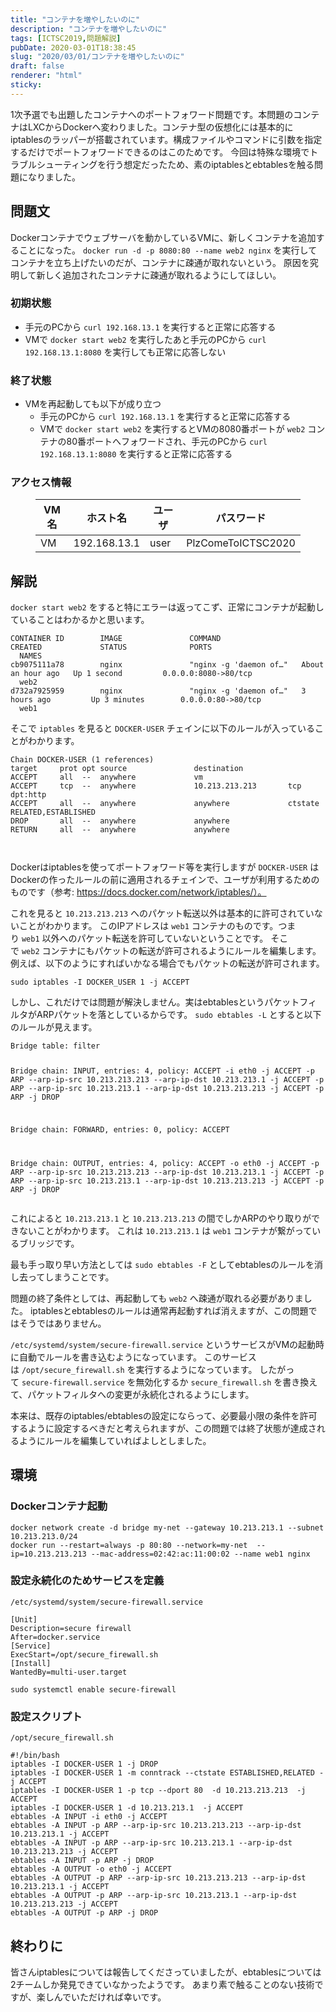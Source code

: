 ```yaml
---
title: "コンテナを増やしたいのに"
description: "コンテナを増やしたいのに"
tags: [ICTSC2019,問題解説]
pubDate: 2020-03-01T18:38:45
slug: "2020/03/01/コンテナを増やしたいのに"
draft: false
renderer: "html"
sticky: 
---
```



<p>1次予選でも出題したコンテナへのポートフォワード問題です。本問題のコンテナはLXCからDockerへ変わりました。コンテナ型の仮想化には基本的にiptablesのラッパーが搭載されています。構成ファイルやコマンドに引数を指定するだけでポートフォワードできるのはこのためです。 今回は特殊な環境でトラブルシューティングを行う想定だったため、素のiptablesとebtablesを触る問題になりました。</p>



<h2 id="%E5%95%8F%E9%A1%8C%E6%96%87">問題文&nbsp;<a href="https://wiki.icttoracon.net/ictsc2019/problems/abc%3Arich%20firewall%20rule/blog/#%E5%95%8F%E9%A1%8C%E6%96%87"></a>&nbsp;</h2>



<p>Dockerコンテナでウェブサーバを動かしているVMに、新しくコンテナを追加することになった。&nbsp;<code>docker run -d -p 8080:80 --name web2 nginx</code>&nbsp;を実行してコンテナを立ち上げたいのだが、コンテナに疎通が取れないという。 原因を究明して新しく追加されたコンテナに疎通が取れるようにしてほしい。</p>



<h3 id="%E5%88%9D%E6%9C%9F%E7%8A%B6%E6%85%8B">初期状態&nbsp;<a href="https://wiki.icttoracon.net/ictsc2019/problems/abc%3Arich%20firewall%20rule/blog/#%E5%88%9D%E6%9C%9F%E7%8A%B6%E6%85%8B"></a>&nbsp;</h3>



<ul><li>手元のPCから&nbsp;<code>curl 192.168.13.1</code>&nbsp;を実行すると正常に応答する</li><li>VMで&nbsp;<code>docker start web2</code>&nbsp;を実行したあと手元のPCから&nbsp;<code>curl 192.168.13.1:8080</code>&nbsp;を実行しても正常に応答しない</li></ul>



<h3 id="%E7%B5%82%E4%BA%86%E7%8A%B6%E6%85%8B">終了状態&nbsp;<a href="https://wiki.icttoracon.net/ictsc2019/problems/abc%3Arich%20firewall%20rule/blog/#%E7%B5%82%E4%BA%86%E7%8A%B6%E6%85%8B"></a>&nbsp;</h3>



<ul><li>VMを再起動しても以下が成り立つ<ul><li>手元のPCから&nbsp;<code>curl 192.168.13.1</code>&nbsp;を実行すると正常に応答する</li><li>VMで&nbsp;<code>docker start web2</code>&nbsp;を実行するとVMの8080番ポートが&nbsp;<code>web2</code>&nbsp;コンテナの80番ポートへフォワードされ、手元のPCから&nbsp;<code>curl 192.168.13.1:8080</code>&nbsp;を実行すると正常に応答する</li></ul></li></ul>



<h3 id="%E3%82%A2%E3%82%AF%E3%82%BB%E3%82%B9%E6%83%85%E5%A0%B1">アクセス情報&nbsp;<a href="https://wiki.icttoracon.net/ictsc2019/problems/abc%3Arich%20firewall%20rule/blog/#%E3%82%A2%E3%82%AF%E3%82%BB%E3%82%B9%E6%83%85%E5%A0%B1"></a>&nbsp;</h3>



<figure class="wp-block-table"><table class=""><thead><tr><th>VM名</th><th>ホスト名</th><th>ユーザ</th><th>パスワード</th></tr></thead><tbody><tr><td>VM</td><td>192.168.13.1</td><td>user</td><td>PlzComeToICTSC2020</td></tr></tbody></table></figure>



<h2 id="%E8%A7%A3%E8%AA%AC">解説&nbsp;<a href="https://wiki.icttoracon.net/ictsc2019/problems/abc%3Arich%20firewall%20rule/blog/#%E8%A7%A3%E8%AA%AC"></a>&nbsp;</h2>



<p><code>docker start web2</code>&nbsp;をすると特にエラーは返ってこず、正常にコンテナが起動していることはわかるかと思います。</p>


<div class="wp-block-syntaxhighlighter-code "><pre class="brush: plain; title: ; title: ; notranslate" title=""><code>CONTAINER ID        IMAGE               COMMAND                  CREATED             STATUS              PORTS
  NAMES
cb9075111a78        nginx               &quot;nginx -g 'daemon of…&quot;   About an hour ago   Up 1 second         0.0.0.0:8080-&gt;80/tcp
  web2
d732a7925959        nginx               &quot;nginx -g 'daemon of…&quot;   3 hours ago         Up 3 minutes        0.0.0.0:80-&gt;80/tcp
  web1
</code></pre></div>


<p>そこで&nbsp;<code>iptables</code>&nbsp;を見ると&nbsp;<code>DOCKER-USER</code>&nbsp;チェインに以下のルールが入っていることがわかります。</p>


<div class="wp-block-syntaxhighlighter-code "><pre class="brush: plain; title: ; title: ; notranslate" title=""><code>Chain DOCKER-USER (1 references)
target     prot opt source               destination
ACCEPT     all  --  anywhere             vm
ACCEPT     tcp  --  anywhere             10.213.213.213       tcp dpt:http
ACCEPT     all  --  anywhere             anywhere             ctstate RELATED,ESTABLISHED
DROP       all  --  anywhere             anywhere
RETURN     all  --  anywhere             anywhere

</code></pre></div>


<p>Dockerはiptablesを使ってポートフォワード等を実行しますが&nbsp;<code>DOCKER-USER</code>&nbsp;はDockerの作ったルールの前に適用されるチェインで、ユーザが利用するためのものです（参考:&nbsp;<a href="https://docs.docker.com/network/iptables/%EF%BC%89%E3%80%82">https://docs.docker.com/network/iptables/）。</a></p>



<p>これを見ると&nbsp;<code>10.213.213.213</code>&nbsp;へのパケット転送以外は基本的に許可されていないことがわかります。 このIPアドレスは&nbsp;<code>web1</code>&nbsp;コンテナのものです。つまり&nbsp;<code>web1</code>&nbsp;以外へのパケット転送を許可していないということです。 そこで&nbsp;<code>web2</code>&nbsp;コンテナにもパケットの転送が許可されるようにルールを編集します。 例えば、以下のようにすればいかなる場合でもパケットの転送が許可されます。</p>


<div class="wp-block-syntaxhighlighter-code "><pre class="brush: plain; title: ; title: ; notranslate" title=""><code>sudo iptables -I DOCKER_USER 1 -j ACCEPT
</code></pre></div>


<p>しかし、これだけでは問題が解決しません。実はebtablesというパケットフィルタがARPパケットを落としているからです。&nbsp;<code>sudo ebtables -L</code>&nbsp;とすると以下のルールが見えます。</p>


<div class="wp-block-syntaxhighlighter-code "><pre class="brush: plain; title: ; title: ; notranslate" title=""><code>Bridge table: filter

Bridge chain: INPUT, entries: 4, policy: ACCEPT
-i eth0 -j ACCEPT
-p ARP --arp-ip-src 10.213.213.213 --arp-ip-dst 10.213.213.1 -j ACCEPT
-p ARP --arp-ip-src 10.213.213.1 --arp-ip-dst 10.213.213.213 -j ACCEPT
-p ARP -j DROP

Bridge chain: FORWARD, entries: 0, policy: ACCEPT

Bridge chain: OUTPUT, entries: 4, policy: ACCEPT
-o eth0 -j ACCEPT
-p ARP --arp-ip-src 10.213.213.213 --arp-ip-dst 10.213.213.1 -j ACCEPT
-p ARP --arp-ip-src 10.213.213.1 --arp-ip-dst 10.213.213.213 -j ACCEPT
-p ARP -j DROP
</code></pre></div>


<p>これによると&nbsp;<code>10.213.213.1</code>&nbsp;と&nbsp;<code>10.213.213.213</code>&nbsp;の間でしかARPのやり取りができないことがわかります。 これは&nbsp;<code>10.213.213.1</code>&nbsp;は&nbsp;<code>web1</code>&nbsp;コンテナが繋がっているブリッジです。</p>



<p>最も手っ取り早い方法としては&nbsp;<code>sudo ebtables -F</code>&nbsp;としてebtablesのルールを消し去ってしまうことです。</p>



<p>問題の終了条件としては、再起動しても&nbsp;<code>web2</code>&nbsp;へ疎通が取れる必要がありました。 iptablesとebtablesのルールは通常再起動すれば消えますが、この問題ではそうではありません。</p>



<p><code>/etc/systemd/system/secure-firewall.service</code>&nbsp;というサービスがVMの起動時に自動でルールを書き込むようになっています。 このサービスは&nbsp;<code>/opt/secure_firewall.sh</code>&nbsp;を実行するようになっています。 したがって&nbsp;<code>secure-firewall.service</code>&nbsp;を無効化するか&nbsp;<code>secure_firewall.sh</code>&nbsp;を書き換えて、パケットフィルタへの変更が永続化されるようにします。</p>



<p>本来は、既存のiptables/ebtablesの設定にならって、必要最小限の条件を許可するように設定するべきだと考えられますが、この問題では終了状態が達成されるようにルールを編集していればよしとしました。</p>



<h2 id="%E7%92%B0%E5%A2%83">環境&nbsp;<a href="https://wiki.icttoracon.net/ictsc2019/problems/abc%3Arich%20firewall%20rule/blog/#%E7%92%B0%E5%A2%83"></a>&nbsp;</h2>



<h3 id="Docker%E3%82%B3%E3%83%B3%E3%83%86%E3%83%8A%E8%B5%B7%E5%8B%95">Dockerコンテナ起動&nbsp;<a href="https://wiki.icttoracon.net/ictsc2019/problems/abc%3Arich%20firewall%20rule/blog/#Docker%E3%82%B3%E3%83%B3%E3%83%86%E3%83%8A%E8%B5%B7%E5%8B%95"></a>&nbsp;</h3>


<div class="wp-block-syntaxhighlighter-code "><pre class="brush: plain; title: ; title: ; notranslate" title=""><code>docker network create -d bridge my-net --gateway 10.213.213.1 --subnet 10.213.213.0/24
docker run --restart=always -p 80:80 --network=my-net  --ip=10.213.213.213 --mac-address=02:42:ac:11:00:02 --name web1 nginx
</code></pre></div>


<h3 id="%E8%A8%AD%E5%AE%9A%E6%B0%B8%E7%B6%9A%E5%8C%96%E3%81%AE%E3%81%9F%E3%82%81%E3%82%B5%E3%83%BC%E3%83%93%E3%82%B9%E3%82%92%E5%AE%9A%E7%BE%A9">設定永続化のためサービスを定義&nbsp;<a href="https://wiki.icttoracon.net/ictsc2019/problems/abc%3Arich%20firewall%20rule/blog/#%E8%A8%AD%E5%AE%9A%E6%B0%B8%E7%B6%9A%E5%8C%96%E3%81%AE%E3%81%9F%E3%82%81%E3%82%B5%E3%83%BC%E3%83%93%E3%82%B9%E3%82%92%E5%AE%9A%E7%BE%A9"></a>&nbsp;</h3>



<p><code>/etc/systemd/system/secure-firewall.service</code></p>


<div class="wp-block-syntaxhighlighter-code "><pre class="brush: plain; title: ; title: ; notranslate" title=""><code>&#91;Unit]
Description=secure firewall
After=docker.service
&#91;Service]
ExecStart=/opt/secure_firewall.sh
&#91;Install]
WantedBy=multi-user.target
</code></pre></div>

<div class="wp-block-syntaxhighlighter-code "><pre class="brush: plain; title: ; title: ; notranslate" title=""><code>sudo systemctl enable secure-firewall
</code></pre></div>


<h3 id="%E8%A8%AD%E5%AE%9A%E3%82%B9%E3%82%AF%E3%83%AA%E3%83%97%E3%83%88">設定スクリプト&nbsp;<a href="https://wiki.icttoracon.net/ictsc2019/problems/abc%3Arich%20firewall%20rule/blog/#%E8%A8%AD%E5%AE%9A%E3%82%B9%E3%82%AF%E3%83%AA%E3%83%97%E3%83%88"></a>&nbsp;</h3>



<p><code>/opt/secure_firewall.sh</code></p>


<div class="wp-block-syntaxhighlighter-code "><pre class="brush: plain; title: ; title: ; notranslate" title=""><code>#!/bin/bash
iptables -I DOCKER-USER 1 -j DROP
iptables -I DOCKER-USER 1 -m conntrack --ctstate ESTABLISHED,RELATED -j ACCEPT
iptables -I DOCKER-USER 1 -p tcp --dport 80  -d 10.213.213.213  -j ACCEPT
iptables -I DOCKER-USER 1 -d 10.213.213.1  -j ACCEPT
ebtables -A INPUT -i eth0 -j ACCEPT
ebtables -A INPUT -p ARP --arp-ip-src 10.213.213.213 --arp-ip-dst 10.213.213.1 -j ACCEPT
ebtables -A INPUT -p ARP --arp-ip-src 10.213.213.1 --arp-ip-dst 10.213.213.213 -j ACCEPT
ebtables -A INPUT -p ARP -j DROP
ebtables -A OUTPUT -o eth0 -j ACCEPT
ebtables -A OUTPUT -p ARP --arp-ip-src 10.213.213.213 --arp-ip-dst 10.213.213.1 -j ACCEPT
ebtables -A OUTPUT -p ARP --arp-ip-src 10.213.213.1 --arp-ip-dst 10.213.213.213 -j ACCEPT
ebtables -A OUTPUT -p ARP -j DROP
</code></pre></div>


<h2 id="%E7%B5%82%E3%82%8F%E3%82%8A%E3%81%AB">終わりに&nbsp;<a href="https://wiki.icttoracon.net/ictsc2019/problems/abc%3Arich%20firewall%20rule/blog/#%E7%B5%82%E3%82%8F%E3%82%8A%E3%81%AB"></a>&nbsp;</h2>



<p>皆さんiptablesについては報告してくださっていましたが、ebtablesについては2チームしか発見できていなかったようです。 あまり素で触ることのない技術ですが、楽しんでいただければ幸いです。</p>
